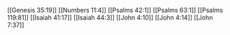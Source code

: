 [[Genesis 35:19]]
[[Numbers 11:4]]
[[Psalms 42:1]]
[[Psalms 63:1]]
[[Psalms 119:81]]
[[Isaiah 41:17]]
[[Isaiah 44:3]]
[[John 4:10]]
[[John 4:14]]
[[John 7:37]]
